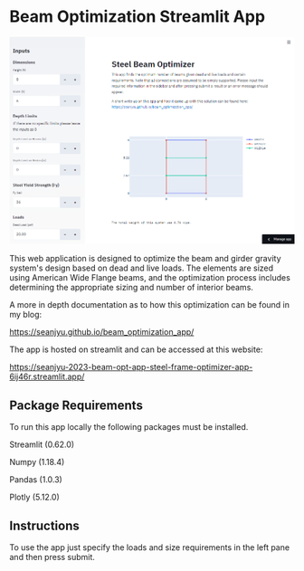 # Beam Optimization Streamlit App
![stream_lit_img](readme_img.PNG)

This web application is designed to optimize the beam and girder gravity system's design based on dead and live loads. The elements are sized using American Wide Flange beams, and the optimization process includes determining the appropriate sizing and number of interior beams.

A more in depth documentation as to how this optimization can be found in my blog:

https://seanjyu.github.io/beam_optimization_app/

The app is hosted on streamlit and can be accessed at this website:

https://seanjyu-2023-beam-opt-app-steel-frame-optimizer-app-6ij46r.streamlit.app/


## Package Requirements <br>
To run this app locally the following packages must be installed.<br>

Streamlit (0.62.0)

Numpy (1.18.4)

Pandas (1.0.3)

Plotly (5.12.0)

## Instructions
To use the app just specify the loads and size requirements in the left pane and then press submit.
